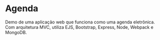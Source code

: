 # Agenda
Demo de uma aplicação web que funciona como uma agenda eletrônica. Com arquitetura MVC, utiliza EJS, Bootstrap, Express, Node, Webpack e MongoDB.
